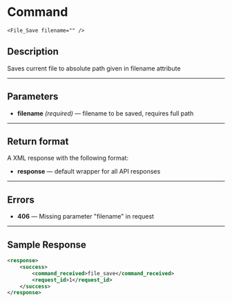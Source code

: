 # Command

    <File_Save filename="" />

## Description

Saves current file to absolute path given in filename attribute

***

## Parameters
- **filename** _(required)_ — filename to be saved, requires full path

***

## Return format
A XML response with the following format:

- **response** — default wrapper for all API responses

***

## Errors
- **406** — Missing parameter "filename" in request

***

## Sample Response
```xml
<response>
	<success>
		<command_received>file_save</command_received>
		<request_id>1</request_id>
	</success>
</response>
```
